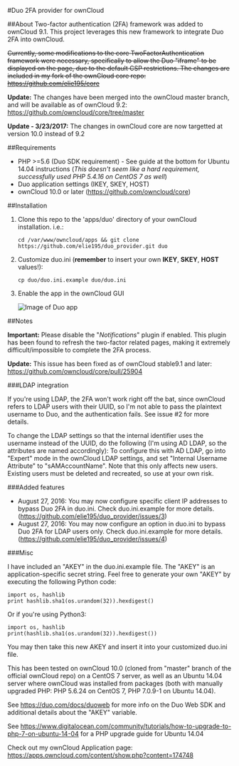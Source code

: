 #Duo 2FA provider for ownCloud

##About
Two-factor authentication (2FA) framework was added to ownCloud 9.1. This project leverages this new framework to integrate Duo 2FA into ownCloud.

~~Currently, some modifications to the core TwoFactorAuthentication framework were necessary, specifically to allow the Duo "iframe" to be displayed on the page, due to the default CSP restrictions. The changes are included in my fork of the ownCloud core repo: https://github.com/elie195/core~~

**Update:** The changes have been merged into the ownCloud master branch, and will be available as of ownCloud 9.2: https://github.com/owncloud/core/tree/master

**Update - 3/23/2017:** The changes in ownCloud core are now targetted at version 10.0 instead of 9.2

##Requirements

- PHP >=5.6 (Duo SDK requirement) - See guide at the bottom for Ubuntu 14.04 instructions (*This doesn't seem like a hard requirement, successfully used PHP 5.4.16 on CentOS 7 as well*)
- Duo application settings (IKEY, SKEY, HOST)
- ownCloud 10.0 or later (https://github.com/owncloud/core)
    
##Installation

1. Clone this repo to the 'apps/duo' directory of your ownCloud installation. i.e.:

    ```
    cd /var/www/owncloud/apps && git clone https://github.com/elie195/duo_provider.git duo
    ```
    
2. Customize duo.ini (**remember** to insert your own **IKEY**, **SKEY**, **HOST** values!):

    ```
    cp duo/duo.ini.example duo/duo.ini
    ```
    
3. Enable the app in the ownCloud GUI

    ![Image of Duo app](https://github.com/elie195/duo_provider/raw/master/misc/duo.PNG)


##Notes

**Important:** Please disable the "*Notifications*" plugin if enabled. This plugin has been found to refresh the two-factor related pages, making it extremely difficult/impossible to complete the 2FA process.

**Update:** This issue has been fixed as of ownCloud stable9.1 and later: https://github.com/owncloud/core/pull/25904

###LDAP integration

If you're using LDAP, the 2FA won't work right off the bat, since ownCloud refers to LDAP users with their UUID, so I'm not able to pass the plaintext username to Duo, and the authentication fails. See issue #2 for more details.

To change the LDAP settings so that the internal identifier uses the username instead of the UUID, do the following (I'm using AD LDAP, so the attributes are named accordingly): To configure this with AD LDAP, go into "Expert" mode in the ownCloud LDAP settings, and set "Internal Username Attribute" to "sAMAccountName". Note that this only affects new users. Existing users must be deleted and recreated, so use at your own risk.

###Added features
- August 27, 2016: You may now configure specific client IP addresses to bypass Duo 2FA in duo.ini. Check duo.ini.example for more details. (https://github.com/elie195/duo_provider/issues/3)
- August 27, 2016: You may now configure an option in duo.ini to bypass Duo 2FA for LDAP users only. Check duo.ini.example for more details.(https://github.com/elie195/duo_provider/issues/4)

###Misc

I have included an "AKEY" in the duo.ini.example file. The "AKEY" is an application-specific secret string. Feel free to generate your own "AKEY" by executing the following Python code:

    import os, hashlib
    print hashlib.sha1(os.urandom(32)).hexdigest()

Or if you're using Python3:

    import os, hashlib
    print(hashlib.sha1(os.urandom(32)).hexdigest())

You may then take this new AKEY and insert it into your customized duo.ini file.

This has been tested on ownCloud 10.0 (cloned from "master" branch of the official ownCloud repo) on a CentOS 7 server, as well as an Ubuntu 14.04 server where ownCloud was installed from packages (both with manually upgraded PHP: PHP 5.6.24 on CentOS 7, PHP 7.0.9-1 on Ubuntu 14.04). 

See https://duo.com/docs/duoweb for more info on the Duo Web SDK and additional details about the "AKEY" variable.

See https://www.digitalocean.com/community/tutorials/how-to-upgrade-to-php-7-on-ubuntu-14-04 for a PHP upgrade guide for Ubuntu 14.04

Check out my ownCloud Application page: https://apps.owncloud.com/content/show.php?content=174748
